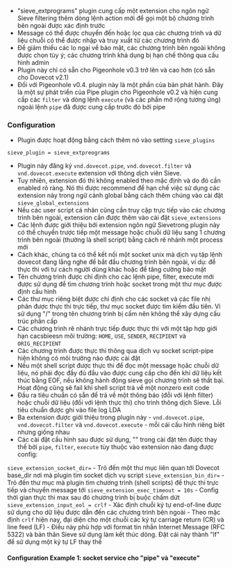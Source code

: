 - "sieve_extprograms" plugin cung cấp một extension cho ngôn ngữ Sieve filtering thêm dòng lệnh action mới để gọi một bộ chương trình bên ngoài được xác định trước
- Message có thể được chuyển đến hoặc lọc qua các chương trình và dữ liệu chuỗi có thể được nhập và truy xuất từ các chương trình đó
- Để giảm thiểu các lo ngại về bảo mật, các chương trình bên ngoài không được chọn tùy ý; các chương trình khả dụng bị hạn chế thông qua cấu hình admin
- Plugin này chỉ có sẵn cho Pigeonhole v0.3 trở lên và cao hơn (có sẵn cho Dovecot v2.1) 
- Đối với Pigeonhole v0.4. plugin này là một phần của bản phát hành. Đây là một sự phát triển của Pipe plugin cho Pigeonhole v0.2 và hiện cung cấp các `filter` và dòng lệnh `execute` (và các phần mở rộng tương ứng) ngoài lệnh `pipe` đã được cung cấp trước đó bởi pipe
### Configuration
- Plugin được hoạt động bằng cách thêm nó vào setting `sieve_plugins`
```
sieve_plugin = sieve_extpreograms
```
- Plugin này đăng ký `vnd.dovecot.pipe`, `vnd.dovecot.filter` và `vnd.dovecot.execute` extension với thông dịch viên Sieve. 
- Tuy nhiên, extension đó thì không enabled theo mặc định và do đó cần enabled rõ ràng. Nó thì được recommend để hạn chế việc sử dụng các extension này trong ngữ cảnh global bằng cách thêm chúng vào cài đặt `sieve_global_extensions`
- Nếu các user script cá nhân cũng cần truy cập trực tiếp vào các chương trình bên ngoài, extension cần được thêm vào cài đặt `sieve_extensions`
- Các lệnh được giới thiệu bởi extension ngôn ngữ Sievetrong plugin này có thể chuyển trược tiếp một message hoặc chuỗi dữ liệu sang 1 chương trình bên ngoài (thường là shell script) bằng cách rẽ nhánh một process mới
- Cách khác, chúng ta có thể kết nối một socket unix mà dịch vụ tập lệnh dovecot đang lắng nghe để bắt đầu chương trình bên ngoài, ví dụ: để thực thi với tư cách người dùng khác hoặc để tăng cường bảo mật
- Tên chương trình được chỉ định cho các lệnh pipe, filter, execute mới được sử dụng để tìm chương trình hoặc socket trong một thư mục được định cấu hình
- Các thư mục riêng biệt được chỉ định cho các socket và các file nhị phân được thực thi trực tiếp, thư mục socket được tìm kiếm đầu tiên. Vì sử dụng "/" trong tên chương trình bị cấm nên không thể xây dựng cấu trúc phân cấp
- Các chương trình rẽ nhánh trực tiếp được thực thi với một tập hợp giới hạn cacsbieesn môi trường: `HOME`, `USE`, `SENDER`, `RECIPIENT` và `ORIG_RECIPIENT`
- Các chương trình được thực thi thông qua dịch vụ socket script-pipe hiện không có môi trường nào được cài đặt
- Nếu một shell script được thực thi để đọc một message họăc chuỗi dữ liệu, nó phải đọc đầy đủ đầu vào được cung cấp cho đến khi dữ liệu kết thúc bằng EOF, nếu không hành động sieve gọi chương trình sẽ thất bại. Hoạt động cũng sẽ fail khi shell script trả về một nonzero exit code
- Đầu ra tiêu chuẩn có sẵn để trả về một thông báo (đỗi với lệnh filter) hoặc chuỗi dữ liệu (đối với lệnh thực thi) cho trình thông dịch Sieve. Lỗi tiêu chuẩn được ghi vào file log LDA
- Ba extension được giới thiệu trong plugin này - `vnd.dovecot.pipe`, `vnd.dovecot.filter` và `vnd.dovecot.execute` - mỗi cái cấu hình riêng biệt nhưng giống nhau
- Các cài đặt cấu hình sau được sử dụng, "<extension>" trong cài đặt tên được thay thế bởi `pipe`, `filter`, `execute` tùy thuộc vào extension nào đang được config:
  
`sieve_extension_socket_dir=`
    - Trỏ đến một thư mục liên quan tới Dovecot base_dir nơi mà plugin tìm socket dịch vụ script
`sieve_extension_bin_dir=`
    - Trỏ đến thư mục mà plugin tìm chương trình (shell scripts) để thực thi trực tiếp và chuyển message tới
`sieve_extension_exec_timeout = 10s`
    - Config thời gian thực thi max sau đó chương trình bị buộc chấm dứt
`sieve_extension_input_eol = crlf`
    - Xác định chuỗi ký tự end-of-line được sử dụng cho dữ liệu được dẫn đến các chương trình bên ngoài
    - Theo mặc định `crlf` hiện nay, đại diện cho một chuỗi các ký tự carriage return (CR) và line feed (LF)
    - Điều này phù hợp với format tin nhắn Internet Message (RFC 5322) và bản thân Sieve sử dụng làm kết thúc dòng. Đặt cái này thành "lf" để sử dụng một ký tự LF thay thế
#### Configuration Example 1: socket service cho "pipe" và "execute"

